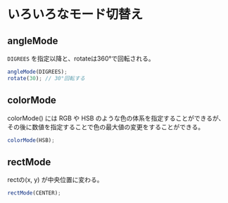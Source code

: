 # いろいろなモード切替え

## angleMode

`DIGREES` を指定以降と、rotateは360°で回転される。

```js
angleMode(DIGREES);
rotate(30); // 30°回転する
```

## colorMode

colorMode() には RGB や HSB のような色の体系を指定することができるが、その後に数値を指定することで色の最大値の変更をすることができる。

```js
colorMode(HSB);
```

## rectMode

rectの(x, y) が中央位置に変わる。

```js
rectMode(CENTER);
```

